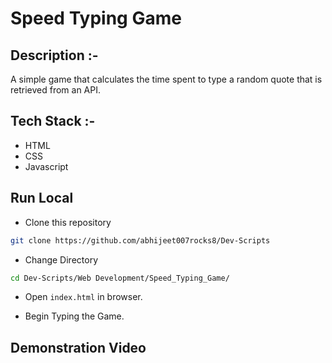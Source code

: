 # Speed Typing Game

## Description :-

A simple game that calculates the time spent to type a random quote that is retrieved from an API.

## Tech Stack :-

- HTML
- CSS
- Javascript

## Run Local

* Clone this repository

```bash
git clone https://github.com/abhijeet007rocks8/Dev-Scripts
```

* Change Directory

```bash
cd Dev-Scripts/Web Development/Speed_Typing_Game/
```

* Open `index.html` in browser.

* Begin Typing the Game.

## Demonstration Video


